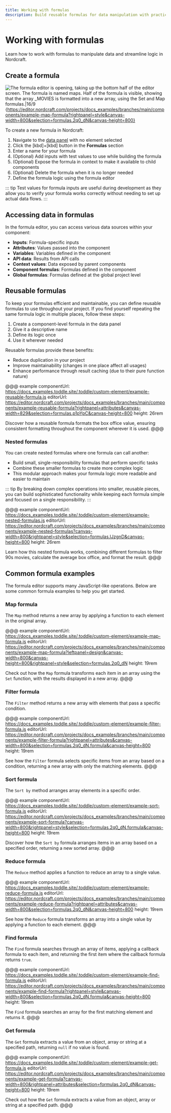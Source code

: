 ```yaml
---
title: Working with formulas
description: Build reusable formulas for data manipulation with practical examples of map, filter, sort, reduce, find and get operations in Nordcraft.
---
```


# Working with formulas

Learn how to work with formulas to manipulate data and streamline logic in Nordcraft.

## Create a formula

![The formula editor is opening, taking up the bottom half of the editor screen. The formula is named maps. Half of the formula is visible, showing that the array _MOVIES is formatted into a new array, using the Set and Map formulas.|16/9](create-a-formula.webp 'Create a formula'){https://editor.nordcraft.com/projects/docs_examples/branches/main/components/example-map-formula?rightpanel=style&canvas-width=800&selection=formulas.2q0_dN&canvas-height=800}

To create a new formula in Nordcraft:

1. Navigate to the [data panel](/the-editor/data-panel) with no element selected
2. Click the [kbd]+[kbd] button in the **Formulas** section
3. Enter a name for your formula
4. (Optional) Add inputs with test values to use while building the formula
5. (Optional) Expose the formula in context to make it available to child components
6. (Optional) Delete the formula when it is no longer needed
7. Define the formula logic using the formula editor

::: tip
Test values for formula inputs are useful during development as they allow you to verify your formula works correctly without needing to set up actual data flows.
:::

## Accessing data in formulas

In the formula editor, you can access various data sources within your component:

- **Inputs**: Formula-specific inputs
- **Attributes**: Values passed into the component
- **Variables**: Variables defined in the component
- **API data**: Results from API calls
- **Context values**: Data exposed by parent components
- **Component formulas**: Formulas defined in the component
- **Global formulas**: Formulas defined at the global project level

## Reusable formulas

To keep your formulas efficient and maintainable, you can define reusable formulas to use throughout your project. If you find yourself repeating the same formula logic in multiple places, follow these steps:

1. Create a component-level formula in the data panel
2. Give it a descriptive name
3. Define its logic once
4. Use it wherever needed

Reusable formulas provide these benefits:

- Reduce duplication in your project
- Improve maintainability (changes in one place affect all usages)
- Enhance performance through result caching (due to their pure function nature)

@@@ example
componentUrl: https://docs_examples.toddle.site/.toddle/custom-element/example-reusable-formula.js
editorUrl: https://editor.nordcraft.com/projects/docs_examples/branches/main/components/example-reusable-formula?rightpanel=attributes&canvas-width=829&selection=formulas.p1pYpC&canvas-height=800
height: 26rem

Discover how a reusable formula formats the box office value, ensuring consistent formatting throughout the component wherever it is used.
@@@

### Nested formulas

You can create nested formulas where one formula can call another:

- Build small, single-responsibility formulas that perform specific tasks
- Combine these smaller formulas to create more complex logic
- This modular approach makes your formula logic more readable and easier to maintain

::: tip
By breaking down complex operations into smaller, reusable pieces, you can build sophisticated functionality while keeping each formula simple and focused on a single responsibility.
:::

@@@ example
componentUrl: https://docs_examples.toddle.site/.toddle/custom-element/example-nested-formulas.js
editorUrl: https://editor.nordcraft.com/projects/docs_examples/branches/main/components/example-nested-formulas?canvas-width=800&rightpanel=style&selection=formulas.lJzgnD&canvas-height=800
height: 26rem

Learn how this nested formula works, combining different formulas to filter 90s movies, calculate the average box office, and format the result.
@@@

## Common formula examples

The formula editor supports many JavaScript-like operations. Below are some common formula examples to help you get started.

### Map formula

The `Map` method returns a new array by applying a function to each element in the original array.

@@@ example
componentUrl: https://docs_examples.toddle.site/.toddle/custom-element/example-map-formula.js
editorUrl: https://editor.nordcraft.com/projects/docs_examples/branches/main/components/example-map-formula?leftpanel=design&canvas-width=800&canvas-height=800&rightpanel=style&selection=formulas.2q0_dN
height: 19rem

Check out how the `Map` formula transforms each item in an array using the `Set` function, with the results displayed in a new array.
@@@

### Filter formula

The `Filter` method returns a new array with elements that pass a specific condition.

@@@ example
componentUrl: https://docs_examples.toddle.site/.toddle/custom-element/example-filter-formula.js
editorUrl: https://editor.nordcraft.com/projects/docs_examples/branches/main/components/example-filter-formula?rightpanel=attributes&canvas-width=800&selection=formulas.2q0_dN.formula&canvas-height=800
height: 19rem

See how the `Filter` formula selects specific items from an array based on a condition, returning a new array with only the matching elements.
@@@

### Sort formula

The `Sort by` method arranges array elements in a specific order.

@@@ example
componentUrl: https://docs_examples.toddle.site/.toddle/custom-element/example-sort-formula.js
editorUrl: https://editor.nordcraft.com/projects/docs_examples/branches/main/components/example-sort-formula?canvas-width=800&rightpanel=style&selection=formulas.2q0_dN.formula&canvas-height=800
height: 19rem

Discover how the `Sort by` formula arranges items in an array based on a specified order, returning a new sorted array.
@@@

### Reduce formula

The `Reduce` method applies a function to reduce an array to a single value.

@@@ example
componentUrl: https://docs_examples.toddle.site/.toddle/custom-element/example-reduce-formula.js
editorUrl: https://editor.nordcraft.com/projects/docs_examples/branches/main/components/example-reduce-formula?rightpanel=attributes&canvas-width=800&selection=formulas.2q0_dN&canvas-height=800
height: 19rem

See how the `Reduce` formula transforms an array into a single value by applying a function to each element.
@@@

### Find formula

The `Find` formula searches through an array of items, applying a callback formula to each item, and returning the first item where the callback formula returns `true`.

@@@ example
componentUrl: https://docs_examples.toddle.site/.toddle/custom-element/example-find-formula.js
editorUrl: https://editor.nordcraft.com/projects/docs_examples/branches/main/components/example-find-formula?rightpanel=style&canvas-width=800&selection=formulas.2q0_dN.formula&canvas-height=800
height: 19rem

The `Find` formula searches an array for the first matching element and returns it.
@@@

### Get formula

The `Get` formula extracts a value from an object, array or string at a specified path, returning `null` if no value is found.

@@@ example
componentUrl: https://docs_examples.toddle.site/.toddle/custom-element/example-get-formula.js
editorUrl: https://editor.nordcraft.com/projects/docs_examples/branches/main/components/example-get-formula?canvas-width=800&rightpanel=attributes&selection=formulas.2q0_dN&canvas-height=800
height: 19rem

Check out how the `Get` formula extracts a value from an object, array or string at a specified path.
@@@
